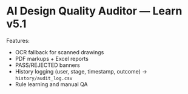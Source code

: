 # AI Design Quality Auditor — Learn v5.1

Features:
- OCR fallback for scanned drawings
- PDF markups + Excel reports
- PASS/REJECTED banners
- History logging (user, stage, timestamp, outcome) → `history/audit_log.csv`
- Rule learning and manual QA
